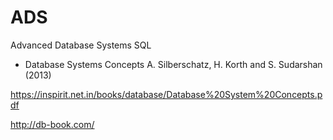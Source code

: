 # ADS
Advanced Database Systems SQL  
  

* Database Systems Concepts
A. Silberschatz, H. Korth and S. Sudarshan (2013)

https://inspirit.net.in/books/database/Database%20System%20Concepts.pdf

http://db-book.com/
